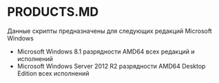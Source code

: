 # PRODUCTS.MD

Данные скрипты предназначены для следующих редакций Microsoft Windows

- Microsoft Windows 8.1 разрядности AMD64 всех редакций и исполнений
- Microsoft Windows Server 2012 R2 разрядности AMD64 Desktop Edition всех исполнений
